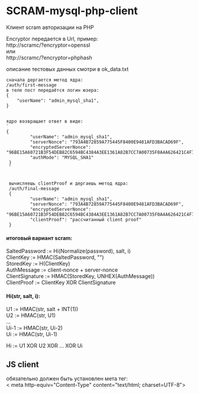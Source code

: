 # SCRAM-mysql-php-client
Клиент scram авторизации на PHP

Encryptor передается в Url, пример:  
http://scramc/?encryptor=openssl  
или  
http://scramc/?encryptor=phphash  

описание тестовых данных смотри в ok_data.txt

```
сначала дергается метод ядра:  
/auth/first-message  
в теле пост передаётся логин юзера:  
{
    "userName": "admin_mysql_sha1",
}


ядро возвращает ответ в виде:  
`
{
         "userName": "admin_mysql_sha1",
         "serverNonce": "793A4B72859A775445F8400E9481AFD3BACAD69F",
         "encryptedServerNonce": "96BE15A60721B3F54DEB82C6594BC4384A3EE1361A82B7CC7A00735F0A4A626421C4F7ED413E32FA26AFD928368AFA5A",
         "authMode": "MYSQL_SHA1"
 }
 `
 
 
 вычисляешь clientProof и дергаешь метод ядра:  
 /auth/final-message  
 {
         "userName": "admin_mysql_sha1",
         "serverNonce": "793A4B72859A775445F8400E9481AFD3BACAD69F",
         "encryptedServerNonce": "96BE15A60721B3F54DEB82C6594BC4384A3EE1361A82B7CC7A00735F0A4A626421C4F7ED413E32FA26AFD928368AFA5A",
         "clientProof": "рассчитанный client proof"
 }
 ```
 #### итоговый вариант scram:   
 SaltedPassword := Hi(Normalize(password), salt, i)  
 ClientKey := HMAC(SaltedPassword, "")  
 StoredKey := H(ClientKey)  
 AuthMessage := client-nonce + server-nonce   
 ClientSignature := HMAC(StoredKey, UNHEX(AuthMessage))  
 ClientProof := ClientKey XOR ClientSignature  
 
 
 #### Hi(str, salt, i):  
 
 U1 := HMAC(str, salt + INT(1))  
 U2 := HMAC(str, U1)  
 ...  
 Ui-1 := HMAC(str, Ui-2)  
 Ui := HMAC(str, Ui-1)  
 
 Hi := U1 XOR U2 XOR ... XOR Ui  
 
 
 ## JS client  
 обязательно должен быть установлен мета тег:  
 < meta http-equiv="Content-Type" content="text/html; charset=UTF-8">